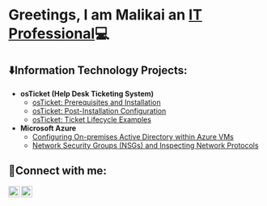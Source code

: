 <h1>Greetings, I am Malikai an <a href="https://linkedin.com/in/malikai-isaac">IT Professional</a>💻</h1>

<h2> ⬇️Information Technology Projects:</h2>

- <b>osTicket (Help Desk Ticketing System)</b>
  - [osTicket: Prerequisites and Installation](https://github.com/525KAI/osticket-prereqs)
  - [osTicket: Post-Installation Configuration](https://github.com/525KAI/post-install-config)
  - [osTicket: Ticket Lifecycle Examples](https://github.com/525KAI/ticket-lifecycle)
- <b>Microsoft Azure</b>
  - [Configuring On-premises Active Directory within Azure VMs](https://github.com/525KAI/configure-ad)
  - [Network Security Groups (NSGs) and Inspecting Network Protocols](https://github.com/525KAI/azure-network-protocols)

<h2>📲Connect with me:</h2>


[<img align="left" alt="Josh | LinkedIn" width="22px" src="https://cdn.jsdelivr.net/npm/simple-icons@v3/icons/linkedin.svg" />][linkedin]
[<img align="left" alt="Josh | Instagram" width="22px" src="https://cdn.jsdelivr.net/npm/simple-icons@v3/icons/instagram.svg" />][instagram]


[instagram]: https://www.instagram.com/m.eyezick
[linkedin]: https://linkedin.com/in/malikai-isaac
